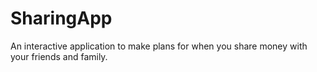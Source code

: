 # SharingApp
An interactive application to make plans for when you share money with your friends and family.

